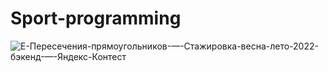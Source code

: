 # Sport-programming

![E-Пересечения-прямоугольников-—-Стажировка-весна-лето-2022-бэкенд-—-Яндекс-Контест](https://user-images.githubusercontent.com/92103894/192093845-4bf53935-2859-491d-b6e8-1f1d4b762584.png)
